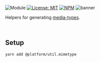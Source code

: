 ![Module](https://img.shields.io/badge/%40platform-util.mimetype-%23EA4E7E.svg)
[![License: MIT](https://img.shields.io/badge/license-MIT-blue.svg)](https://opensource.org/licenses/MIT)
[![NPM](https://img.shields.io/npm/v/@platform/util.mimetype.svg?colorB=blue&style=flat)](https://www.npmjs.com/package/@platform/util.mimetype)
![banner](https://user-images.githubusercontent.com/185555/72113197-a5f26200-33a4-11ea-8438-9a9d0a6801e0.png)

Helpers for generating [media-types](https://en.wikipedia.org/wiki/Media_type).

<p>&nbsp;<p>

## Setup

    yarn add @platform/util.mimetype

<p>&nbsp;<p>
<p>&nbsp;<p>
